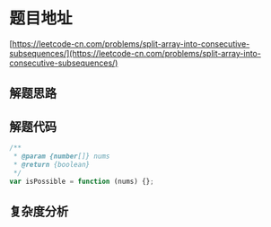 # 题目地址

[https://leetcode-cn.com/problems/split-array-into-consecutive-subsequences/](https://leetcode-cn.com/problems/split-array-into-consecutive-subsequences/)

## 解题思路

## 解题代码

```js
/**
 * @param {number[]} nums
 * @return {boolean}
 */
var isPossible = function (nums) {};
```

## 复杂度分析

